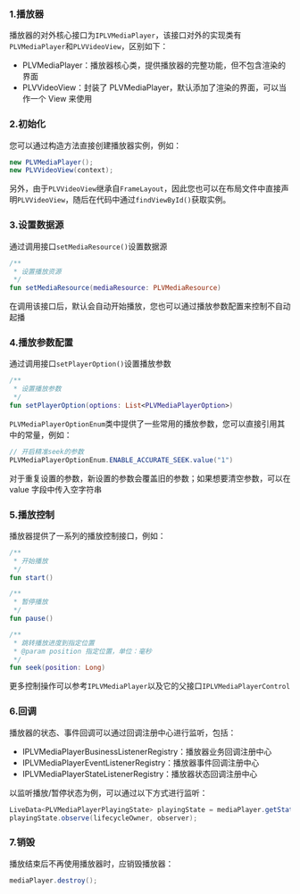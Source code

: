 ### 1.播放器

播放器的对外核心接口为`IPLVMediaPlayer`，该接口对外的实现类有`PLVMediaPlayer`和`PLVVideoView`，区别如下：
- PLVMediaPlayer：播放器核心类，提供播放器的完整功能，但不包含渲染的界面
- PLVVideoView：封装了 PLVMediaPlayer，默认添加了渲染的界面，可以当作一个 View 来使用

### 2.初始化

您可以通过构造方法直接创建播放器实例，例如：

```java
new PLVMediaPlayer();
new PLVVideoView(context);
```

另外，由于`PLVVideoView`继承自`FrameLayout`，因此您也可以在布局文件中直接声明`PLVVideoView`，随后在代码中通过`findViewById()`获取实例。

### 3.设置数据源

通过调用接口`setMediaResource()`设置数据源

```kotlin
/**
 * 设置播放资源
 */
fun setMediaResource(mediaResource: PLVMediaResource)
```

在调用该接口后，默认会自动开始播放，您也可以通过播放参数配置来控制不自动起播

### 4.播放参数配置

通过调用接口`setPlayerOption()`设置播放参数

```kotlin
/**
 * 设置播放参数
 */
fun setPlayerOption(options: List<PLVMediaPlayerOption>)
```

`PLVMediaPlayerOptionEnum`类中提供了一些常用的播放参数，您可以直接引用其中的常量，例如：

```java
// 开启精准seek的参数
PLVMediaPlayerOptionEnum.ENABLE_ACCURATE_SEEK.value("1")
```
对于重复设置的参数，新设置的参数会覆盖旧的参数；如果想要清空参数，可以在 value 字段中传入空字符串

### 5.播放控制

播放器提供了一系列的播放控制接口，例如：

```kotlin
/**
 * 开始播放
 */
fun start()

/**
 * 暂停播放
 */
fun pause()

/**
 * 跳转播放进度到指定位置
 * @param position 指定位置，单位：毫秒
 */
fun seek(position: Long)
```

更多控制操作可以参考`IPLVMediaPlayer`以及它的父接口`IPLVMediaPlayerControl`

### 6.回调

播放器的状态、事件回调可以通过回调注册中心进行监听，包括：

- IPLVMediaPlayerBusinessListenerRegistry：播放器业务回调注册中心
- IPLVMediaPlayerEventListenerRegistry：播放器事件回调注册中心
- IPLVMediaPlayerStateListenerRegistry：播放器状态回调注册中心

以监听播放/暂停状态为例，可以通过以下方式进行监听：

```java
LiveData<PLVMediaPlayerPlayingState> playingState = mediaPlayer.getStateListenerRegistry().getPlayingState();
playingState.observe(lifecycleOwner, observer);
```

### 7.销毁

播放结束后不再使用播放器时，应销毁播放器：

```java
mediaPlayer.destroy();
```